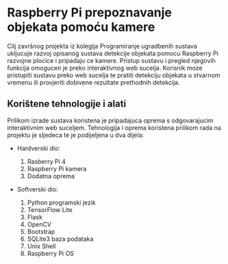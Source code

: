 # Raspberry Pi prepoznavanje objekata pomoću kamere

Cilj završnog projekta iz kolegija Programiranje ugradbenih sustava ukljucuje razvoj opisanog sustava detekcije objekata pomocu Raspberry Pi razvojne plocice i pripadaju ce kamere. Pristup sustavu i pregled njegovih funkcija omogucen je preko interaktivnog web sucelja. Korisnik moze pristupiti sustavu preko web sucelja te pratiti detekciju objekata u stvarnom vremenu ili provjeriti dobivene rezultate prethodnih detekcija.

## Korištene tehnologije i alati 

Prilikom izrade sustava koristena je pripadajuca oprema s odgovarajucim interaktivnim
web suceljem. Tehnologija i oprema koristena prilikom rada na projektu je sljedeca te je
podijeljena u dva dijela:

+ Hardverski dio:
    1. Rasberry Pi 4
    2. Raspberry Pi kamera
    3. Dodatna oprema

+ Softverski dio:
    1.  Python programski jezik
    2.  TensorFlow Lite
    3.  Flask
    4.  OpenCV
    5.  Bootstrap
    6.  SQLite3 baza podataka
    7.  Unix Shell
    8.  Raspberry Pi OS
